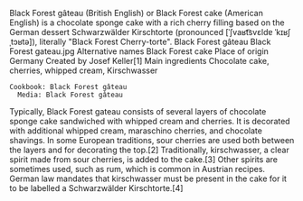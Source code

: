 Black Forest gâteau (British English) or Black Forest cake (American English) is a chocolate sponge cake with a rich cherry filling based on the German dessert Schwarzwälder Kirschtorte (pronounced [ˈʃvaʁt͡svɛldɐ ˈkɪʁʃˌtɔʁtə]), literally "Black Forest Cherry-torte".
Black Forest gâteau
Black Forest gateau.jpg
Alternative names
	Black Forest cake
Place of origin
	Germany
Created by
	Josef Keller[1]
Main ingredients
	Chocolate cake, cherries, whipped cream, Kirschwasser

    Cookbook: Black Forest gâteau
      Media: Black Forest gâteau

Typically, Black Forest gateau consists of several layers of chocolate sponge cake sandwiched with whipped cream and cherries. It is decorated with additional whipped cream, maraschino cherries, and chocolate shavings. In some European traditions, sour cherries are used both between the layers and for decorating the top.[2] Traditionally, kirschwasser, a clear spirit made from sour cherries, is added to the cake.[3] Other spirits are sometimes used, such as rum, which is common in Austrian recipes. German law mandates that kirschwasser must be present in the cake for it to be labelled a Schwarzwälder Kirschtorte.[4]
